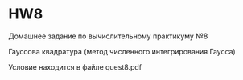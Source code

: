 # HW8
Домашнее задание по вычислительному практикуму №8

Гауссова квадратура
(метод численного интегрирования Гаусса)

Условие находится в файле quest8.pdf
